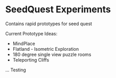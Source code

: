 # SeedQuest Experiments

Contains rapid prototypes for seed quest

Current Prototype Ideas:
- MindPlace
- Flatland - Isometric Exploration
- 180 degree single view puzzle rooms
- Teleporting Cliffs

... Testing
